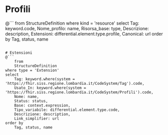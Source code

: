 # Profili
<!--
@```
from
	StructureDefinition
where kind = 'resource'
select
	Tag: keyword.code,
	Nome_profilo: name, 
	Status: status,
	Risorsa_base: type, 
	Riferimenti: differential.element.type.targetProfile,
	Estensioni: differential.element.type.profile,
	Descrizione: description,
	Canonical: url
order by
	Tag, status, name
```
-->

@```
from
	StructureDefinition
where kind = 'resource'
select
	Tag: keyword.code,
	Nome_profilo: name, 
	Risorsa_base: type,
	Descrizione: description, 
	Estensioni: differential.element.type.profile,
	Canonical: url
order by
	Tag, status, name
```

# Estensioni 
@```
    from
	StructureDefinition
where type = 'Extension'
select
	Tag: keyword.where(system = 'https://fhir.siss.regione.lombardia.it/CodeSystem/Tag').code,
	Usato_In: keyword.where(system = 'https://fhir.siss.regione.lombardia.it/CodeSystem/Profili').code,
	Nome: name, 
	Status: status, 
	Base: context.expression,
	Tipo_variabile: differential.element.type.code,
	Descrizione: description,
	Link_simplifier: url
order by
	Tag, status, name
```